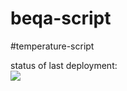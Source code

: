 # beqa-script
#temperature-script

status of last deployment:<br>
<img src="https://github.com/nikahermit/beqa-script/.github/workflows/main.yml/badge.svg?branch=master"><br>
